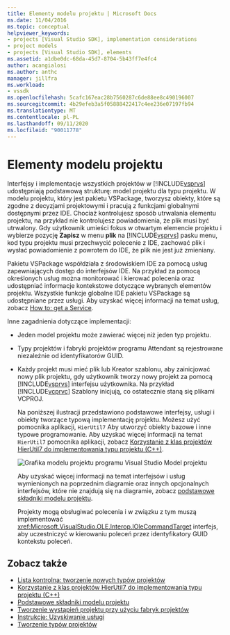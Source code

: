 ```yaml
---
title: Elementy modelu projektu | Microsoft Docs
ms.date: 11/04/2016
ms.topic: conceptual
helpviewer_keywords:
- projects [Visual Studio SDK], implementation considerations
- project models
- projects [Visual Studio SDK], elements
ms.assetid: a1dbe0dc-68da-45d7-8704-5b43ff7e4fc4
author: acangialosi
ms.author: anthc
manager: jillfra
ms.workload:
- vssdk
ms.openlocfilehash: 5cafc167eac28b7560287c6de88ee8c490196007
ms.sourcegitcommit: 4b29efeb3a5f05888422417c4ee236e07197fb94
ms.translationtype: MT
ms.contentlocale: pl-PL
ms.lasthandoff: 09/11/2020
ms.locfileid: "90011778"
---
```

# <a name="elements-of-a-project-model"></a>Elementy modelu projektu
Interfejsy i implementacje wszystkich projektów w [!INCLUDE[vsprvs](../../code-quality/includes/vsprvs_md.md)] udostępniają podstawową strukturę: model projektu dla typu projektu. W modelu projektu, który jest pakietu VSPackage, tworzysz obiekty, które są zgodne z decyzjami projektowymi i pracują z funkcjami globalnymi dostępnymi przez IDE. Chociaż kontrolujesz sposób utrwalania elementu projektu, na przykład nie kontrolujesz powiadomienia, że plik musi być utrwalony. Gdy użytkownik umieści fokus w otwartym elemencie projektu i wybierze pozycję **Zapisz** w menu **plik** na [!INCLUDE[vsprvs](../../code-quality/includes/vsprvs_md.md)] pasku menu, kod typu projektu musi przechwycić polecenie z IDE, zachować plik i wysłać powiadomienie z powrotem do IDE, że plik nie jest już zmieniany.

 Pakietu VSPackage współdziała z środowiskiem IDE za pomocą usług zapewniających dostęp do interfejsów IDE. Na przykład za pomocą określonych usług można monitorować i kierować polecenia oraz udostępniać informacje kontekstowe dotyczące wybranych elementów projektu. Wszystkie funkcje globalne IDE pakietu VSPackage są udostępniane przez usługi. Aby uzyskać więcej informacji na temat usług, zobacz [How to: get a Service](../../extensibility/how-to-get-a-service.md).

 Inne zagadnienia dotyczące implementacji:

- Jeden model projektu może zawierać więcej niż jeden typ projektu.

- Typy projektów i fabryki projektów programu Attendant są rejestrowane niezależnie od identyfikatorów GUID.

- Każdy projekt musi mieć plik lub Kreator szablonu, aby zainicjować nowy plik projektu, gdy użytkownik tworzy nowy projekt za pomocą [!INCLUDE[vsprvs](../../code-quality/includes/vsprvs_md.md)] interfejsu użytkownika. Na przykład [!INCLUDE[vcprvc](../../code-quality/includes/vcprvc_md.md)] Szablony inicjują, co ostatecznie staną się plikami VCPROJ.

  Na poniższej ilustracji przedstawiono podstawowe interfejsy, usługi i obiekty tworzące typową implementację projektu. Możesz użyć pomocnika aplikacji, `HierUtil7` Aby utworzyć obiekty bazowe i inne typowe programowanie. Aby uzyskać więcej informacji na temat `HierUtil7` pomocnika aplikacji, zobacz [Korzystanie z klas projektów HierUtil7 do implementowania typu projektu (C++)](/previous-versions/bb166212(v=vs.100)).

  ![Grafika modelu projektu programu Visual Studio](../../extensibility/internals/media/vsprojectmodel.gif "vsProjectModel") Model projektu

  Aby uzyskać więcej informacji na temat interfejsów i usług wymienionych na poprzednim diagramie oraz innych opcjonalnych interfejsów, które nie znajdują się na diagramie, zobacz [podstawowe składniki modelu projektu](../../extensibility/internals/project-model-core-components.md).

  Projekty mogą obsługiwać polecenia i w związku z tym muszą implementować <xref:Microsoft.VisualStudio.OLE.Interop.IOleCommandTarget> interfejs, aby uczestniczyć w kierowaniu poleceń przez identyfikatory GUID kontekstu poleceń.

## <a name="see-also"></a>Zobacz także
- [Lista kontrolna: tworzenie nowych typów projektów](../../extensibility/internals/checklist-creating-new-project-types.md)
- [Korzystanie z klas projektów HierUtil7 do implementowania typu projektu (C++)](/previous-versions/bb166212(v=vs.100))
- [Podstawowe składniki modelu projektu](../../extensibility/internals/project-model-core-components.md)
- [Tworzenie wystąpień projektu przy użyciu fabryk projektów](../../extensibility/internals/creating-project-instances-by-using-project-factories.md)
- [Instrukcje: Uzyskiwanie usługi](../../extensibility/how-to-get-a-service.md)
- [Tworzenie typów projektów](../../extensibility/internals/creating-project-types.md)